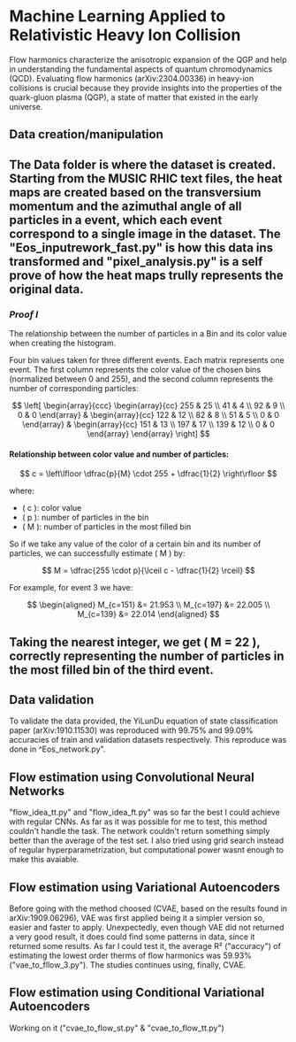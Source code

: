# Machine Learning Applied to Relativistic Heavy Ion Collision

Flow harmonics characterize the anisotropic expansion of the QGP and help in understanding the fundamental aspects of quantum chromodynamics (QCD). Evaluating flow harmonics (arXiv:2304.00336) in heavy-ion collisions is crucial because they provide insights into the properties of the quark-gluon plasma (QGP), a state of matter that existed in the early universe.

## Data creation/manipulation
The Data folder is where the dataset is created. Starting from the MUSIC RHIC text files, the heat maps are created based on the transversium momentum and the azimuthal angle of all particles in a event, which each event correspond to a single image in the dataset. The "Eos_inputrework_fast.py" is how this data ins transformed and "pixel_analysis.py" is a self prove of how the heat maps trully represents the original data. 
---
### *Proof I*

The relationship between the number of particles in a Bin and its color value when creating the histogram.

Four bin values taken for three different events. Each matrix represents one event. The first column represents the color value of the chosen bins (normalized between 0 and 255), and the second column represents the number of corresponding particles:

$$
\left[
\begin{array}{ccc}
    \begin{array}{cc} 255 & 25 \\ 41 & 4 \\ 92 & 9 \\ 0 & 0 \end{array} &
    \begin{array}{cc} 122 & 12 \\ 82 & 8 \\ 51 & 5 \\ 0 & 0 \end{array} &
    \begin{array}{cc} 151 & 13 \\ 197 & 17 \\ 139 & 12 \\ 0 & 0 \end{array}
\end{array}
\right]
$$

#### Relationship between color value and number of particles:

$$
c = \left\lfloor \dfrac{p}{M} \cdot 255 + \dfrac{1}{2} \right\rfloor
$$

where:

- \( c \): color value  
- \( p \): number of particles in the bin  
- \( M \): number of particles in the most filled bin  

So if we take any value of the color of a certain bin and its number of particles, we can successfully estimate \( M \) by:

$$
M = \dfrac{255 \cdot p}{\lceil c - \dfrac{1}{2} \rceil}
$$

For example, for event 3 we have:

$$
\begin{aligned}
    M_{c=151} &= 21.953 \\
    M_{c=197} &= 22.005 \\
    M_{c=139} &= 22.014
\end{aligned}
$$

Taking the nearest integer, we get \( M = 22 \), correctly representing the number of particles in the most filled bin of the third event.
---
## Data validation
To validate the data provided, the YiLunDu equation of state classification paper (arXiv:1910.11530) was reproduced with 99.75% and 99.09% accuracies of train and validation datasets respectively. This reproduce was done in ^Eos_network.py".

## Flow estimation using Convolutional Neural Networks
"flow_idea_tt.py" and "flow_idea_ft.py" was so far the best I could achieve with regular CNNs. As far as it was possible for me to test, this method couldn't handle the task. The network couldn't return something simply better than the average of the test set. I also tried using grid search instead of regular hyperparametrization, but computational power wasnt enough to make this avaiable.

## Flow estimation using Variational Autoencoders
Before going with the method choosed (CVAE, based on the results found in arXiv:1909.06296), VAE was first applied being it a simpler version so, easier and faster to apply. Unexpectedly, even though VAE did not returned a very good result, it does could find some patterns in data, since it returned some results. As far I could test it, the average R² ("accuracy") of estimating the lowest order therms of flow harmonics was 59.93% ("vae_to_fllow_3.py"). The studies continues using, finally, CVAE.

## Flow estimation using Conditional Variational Autoencoders
Working on it ("cvae_to_flow_st.py" & "cvae_to_flow_tt.py")
